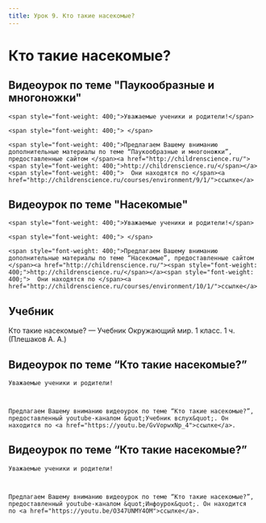 ```yaml
---
title: Урок 9. Кто такие насекомые?
---
```


# Кто такие насекомые?

## Видеоурок по теме "Паукообразные и многоножки"

<p style="font-weight: 400;">
	<span style="font-weight: 400;">Уважаемые ученики и родители!</span>
</p>
<p style="font-weight: 400;">
	<span style="font-weight: 400;"> </span>
</p>
<p style="font-weight: 400;">
	<span style="font-weight: 400;">Предлагаем Вашему вниманию дополнительные материалы по теме “Паукообразные и многоножки”, предоставленные сайтом </span><a href="http://childrenscience.ru/"><span style="font-weight: 400;">http://childrenscience.ru/</span></a><span style="font-weight: 400;">  Они находятся по </span><a href="http://childrenscience.ru/courses/environment/9/1/">ссылке</a>
</p>

## Видеоурок по теме "Насекомые"

<p style="font-weight: 400;">
	<span style="font-weight: 400;">Уважаемые ученики и родители!</span>
</p>
<p style="font-weight: 400;">
	<span style="font-weight: 400;"> </span>
</p>
<p style="font-weight: 400;">
	<span style="font-weight: 400;">Предлагаем Вашему вниманию дополнительные материалы по теме “Насекомые”, предоставленные сайтом </span><a href="http://childrenscience.ru/"><span style="font-weight: 400;">http://childrenscience.ru/</span></a><span style="font-weight: 400;">  Они находятся по </span><a href="http://childrenscience.ru/courses/environment/10/1/">ссылке</a>
</p>

## Учебник

Кто такие насекомые? — Учебник Окружающий мир. 1 класс. 1 ч. (Плешаков А. А.)

## Видеоурок по теме “Кто такие насекомые?”

<p>
	Уважаемые ученики и родители!
</p>
<p>
	 
</p>
<p>
	Предлагаем Вашему вниманию видеоурок по теме “Кто такие насекомые?”, предоставленный youtube-каналом &quot;Учебник вслух&quot;. Он находится по <a href="https://youtu.be/GvVopwxNp_4">ссылке</a>.
</p>

## Видеоурок по теме “Кто такие насекомые?”

<p>
	Уважаемые ученики и родители!
</p>
<p>
	 
</p>
<p>
	Предлагаем Вашему вниманию видеоурок по теме “Кто такие насекомые?”, предоставленный youtube-каналом &quot;Инфоурок&quot;. Он находится по <a href="https://youtu.be/O347UNMY4OM">ссылке</a>.
</p>